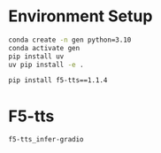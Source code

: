 # Environment Setup

```bash
conda create -n gen python=3.10
conda activate gen
pip install uv
uv pip install -e .

pip install f5-tts==1.1.4

```

# F5-tts

```bash
f5-tts_infer-gradio
```
